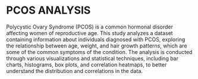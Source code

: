 # PCOS ANALYSIS
 Polycystic Ovary Syndrome (PCOS) is a common hormonal disorder affecting women of reproductive age. This study analyzes a dataset containing information about individuals diagnosed with PCOS, exploring the relationship between age, weight, and hair growth patterns, which are some of the common symptoms of the condition. The analysis is conducted through various visualizations and statistical techniques, including bar charts, histograms, box plots, and correlation heatmaps, to better understand the distribution and correlations in the data.
